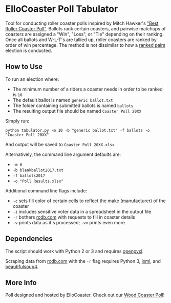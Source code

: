 # ElloCoaster Poll Tabulator

Tool for conducting roller coaster polls inspired by Mitch Hawker's ["Best Roller Coaster Poll"](http://ushsho.com/bestrollercoasterpoll.htm). Ballots rank certain coasters, and pairwise matchups of coasters are assigned a "Win", "Loss", or "Tie" depending on their ranking. Once all ballots and W-L-T's are tallied up, roller coasters are ranked by order of win percentage. The method is not dissimilar to how a [ranked pairs](https://en.wikipedia.org/wiki/Ranked_pairs) election is conducted.

## How to Use

To run an election where:

* The minimum number of a riders a coaster needs in order to be ranked is `10`
* The default ballot is named `generic ballot.txt`
* The folder containing submitted ballots is named `ballots`
* The resulting output file should be named `Coaster Poll 20XX`

Simply run:

`python tabulator.py -m 10 -b "generic ballot.txt" -f ballots -o "Coaster Poll 20XX"`

And output will be saved to `Coaster Poll 20XX.xlsx`

Alternatively, the command line argument defaults are:

* `-m 6`
* `-b blankballot2017.txt`
* `-f ballots2017`
* `-o "Poll Results.xlsx"`

Additional command line flags include:

* `-c` sets fill color of certain cells to reflect the make (manufacturer) of the coaster
* `-i` includes sensitive voter data in a spreadsheet in the output file
* `-r` bothers [rcdb.com](https://rcdb.com/) with requests to fill in coaster details
* `-v` prints data as it's processed; `-vv` prints even more

## Dependencies

The script should work with Python 2 or 3 and requires [openpyxl](https://openpyxl.readthedocs.io/en/default/).

Scraping data from [rcdb.com](https://rcdb.com/) with the `-r` flag requires Python 3, [lxml](http://lxml.de/), and [beautifulsoup4](https://www.crummy.com/software/BeautifulSoup/bs4/doc/).

## More Info

Poll designed and hosted by ElloCoaster. Check out our [Wood Coaster Poll](http://www.ellocoaster.com/wood-coaster-poll)!
